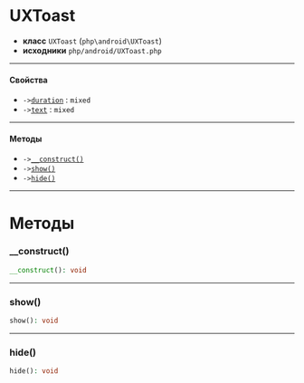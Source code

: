 # UXToast

- **класс** `UXToast` (`php\android\UXToast`)
- **исходники** `php/android/UXToast.php`

---

#### Свойства

- `->`[`duration`](#prop-duration) : `mixed`
- `->`[`text`](#prop-text) : `mixed`

---

#### Методы

- `->`[`__construct()`](#method-__construct)
- `->`[`show()`](#method-show)
- `->`[`hide()`](#method-hide)

---
# Методы

<a name="method-__construct"></a>

### __construct()
```php
__construct(): void
```

---

<a name="method-show"></a>

### show()
```php
show(): void
```

---

<a name="method-hide"></a>

### hide()
```php
hide(): void
```